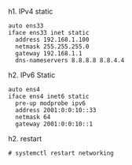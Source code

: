 h1. IPv4 static
```
auto ens33
iface ens33 inet static
  address 192.168.1.100
  netmask 255.255.255.0
  gateway 192.168.1.1
  dns-nameservers 8.8.8.8 8.8.4.4
```

h2. IPv6 Static
```
auto ens4
iface ens4 inet6 static
  pre-up modprobe ipv6
  address 2001:0:0:10::33
  netmask 64
  gateway 2001:0:0:10::1
```

h2. restart
```
# systemctl restart networking
```
